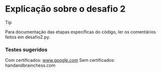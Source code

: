 # Explicação sobre o desafio 2

> [!TIP]
> Para documentação das etapas específicas do código, ler os comentários feitos em desafio2.py.



### Testes sugeridos
Com certificados: www.google.com
Sem certificados: handandbrainchess.com